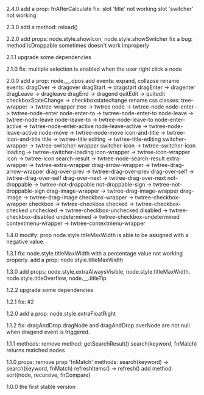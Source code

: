 2.4.0
    add a prop: fnAfterCalculate
    fix: 
        slot 'title' not working
        slot 'switcher' not working

2.3.0
    add a method: reload()

2.2.0
    add props: node.style.showIcon, node.style.showSwitcher
    fix a bug: method isDroppable sometimes doesn't work improperly 

2.1.1
    upgrade some dependencies

2.1.0
    fix: multiple selection is enabled when the user right click a node

2.0.0
    add a prop: node.__.dpos
    add events: expand, collapse
    rename events: 
        dragOver  -> dragover
        dragStart -> dragstart
        dragEnter -> dragenter
        dragLeave -> dragleave
        dragEnd   -> dragend
        quitEdit  -> quitedit
        checkboxStateChange -> checkboxstatechange
    rename css classes:
        tree-wrapper        -> twtree-wrapper
        tree                -> twtree
        node                -> twtree-node
        node-enter          -> twtree-node-enter
        node-enter-to       -> twtree-node-enter-to
        node-leave          -> twtree-node-leave
        node-leave-to       -> twtree-node-leave-to
        node-enter-active   -> twtree-node-enter-active
        node-leave-active   -> twtree-node-leave-active
        node-move           -> twtree-node-move
        icon-and-title      -> twtree-icon-and-title
        title               -> twtree-title
        editing             -> twtree-title-editing
        switcher-wrapper    -> twtree-switcher-wrapper
        switcher-icon       -> twtree-switcher-icon
        loading             -> twtree-switcher-loading
        icon-wrapper        -> twtree-icon-wrapper
        icon                -> twtree-icon
        search-result       -> twtree-node-search-result
        extra-wrapper       -> twtree-extra-wrapper
        drag-arrow-wrapper  -> twtree-drag-arrow-wrapper
        drag-over-prev      -> twtree-drag-over-prev
        drag-over-self      -> twtree-drag-over-self
        drag-over-next      -> twtree-drag-over-next
        not-droppable       -> twtree-not-droppable
        not-droppable-sign  -> twtree-not-droppable-sign
        drag-image-wrapper  -> twtree-drag-image-wrapper
        drag-image          -> twtree-drag-image
        checkbox-wrapper    -> twtree-checkbox-wrapper
        checkbox            -> twtree-checkbox
        checked             -> twtree-checkbox-checked
        unchecked           -> twtree-checkbox-unchecked
        disabled            -> twtree-checkbox-disabled
        undetermined        -> twtree-checkbox-undetermined
        contextmenu-wrapper -> twtree-contextmenu-wrapper

1.4.0
    modify: prop node.style.titleMaxWidth is able to be assigned with a negative value.

1.3.1
    fix: node.style.titleMaxWidth with a percentage value not working properly.
    add a prop: node.style.titleMaxWidth

1.3.0
    add props: node.style.extraAlwaysVisible, node.style.titleMaxWidth, node.style.titleOverflow, node.__.titleTip

1.2.2
    upgrade some dependencies

1.2.1
    fix: #2

1.2.0
    add a prop: node.style.extraFloatRight

1.1.2
    fix: dragAndDrop.dragNode and dragAndDrop.overNode are not null when dragend event is triggered.

1.1.1
    methods:
        remove method: getSearchResult()
        search(keyword, fnMatch) returns matched nodes

1.1.0
    props: remove prop 'fnMatch'
    methods: 
        search(keyword) -> search(keyword, fnMatch)
        refreshItems() -> refresh()
        add method: sort(node, recursive, fnCompare)

1.0.0  the first stable version
